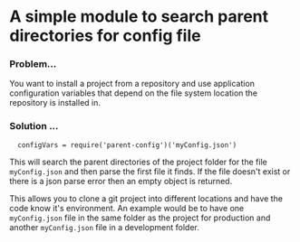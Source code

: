 
A simple module to search parent directories for config file
============================================================

### Problem...
   
 You want to install a project from a repository and use application configuration variables that depend on the file system location the repository is installed in.
 
### Solution ...

```
  configVars = require('parent-config')('myConfig.json')
```

This will search the parent directories of the project folder for the file `myConfig.json` and then parse the first file it finds. If the file doesn't exist or there is a json parse error then an empty object is returned.

This allows you to clone a git project into different locations and have the code know it's environment.  An example would be to have one `myConfig.json` file in the same folder as the project for production and another `myConfig.json` file in a development folder.